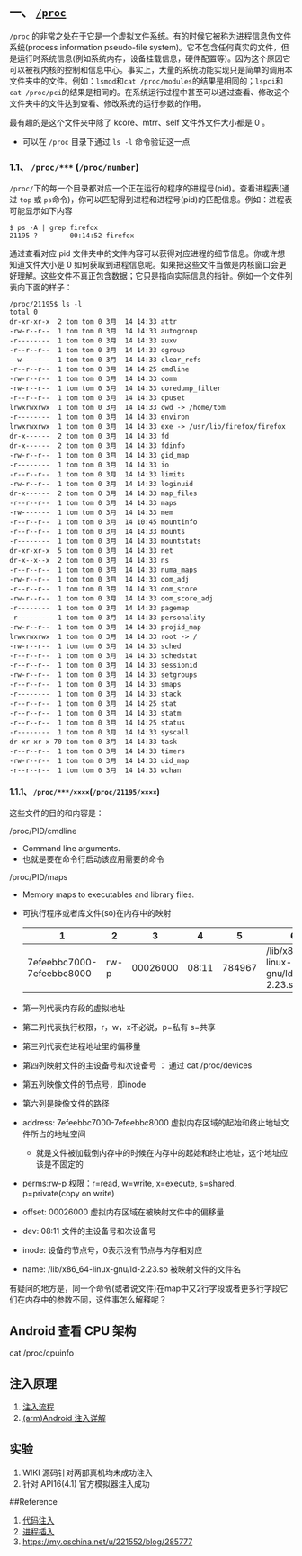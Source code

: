 ## 一、 [`/proc`](https://www.tldp.org/LDP/Linux-Filesystem-Hierarchy/html/proc.html)
`/proc` 的非常之处在于它是一个虚拟文件系统。有的时候它被称为进程信息伪文件系统(process information pseudo-file system)。它不包含任何真实的文件，但是运行时系统信息(例如系统内存，设备挂载信息，硬件配置等)。因为这个原因它可以被视内核的控制和信息中心。事实上，大量的系统功能实现只是简单的调用本文件夹中的文件。例如：`lsmod`和`cat /proc/modules`的结果是相同的；`lspci`和`cat /proc/pci`的结果是相同的。在系统运行过程中甚至可以通过查看、修改这个文件夹中的文件达到查看、修改系统的运行参数的作用。

最有趣的是这个文件夹中除了 kcore、mtrr、self 文件外文件大小都是 0 。
- 可以在 `/proc` 目录下通过 `ls -l` 命令验证这一点

### 1.1、 `/proc/***` (`/proc/number`)
`/proc/`下的每一个目录都对应一个正在运行的程序的进程号(pid)。查看进程表(通过 `top` 或 `ps`命令)，你可以匹配得到进程和进程号(pid)的匹配信息。例如：进程表可能显示如下内容
```
$ ps -A | grep firefox
21195 ?        00:14:52 firefox
```
通过查看对应 pid 文件夹中的文件内容可以获得对应进程的细节信息。你或许想知道文件大小是 0 如何获取到进程信息呢。如果把这些文件当做是内核窗口会更好理解。这些文件不真正包含数据；它只是指向实际信息的指针。例如一个文件列表向下面的样子：
```
/proc/21195$ ls -l
total 0
dr-xr-xr-x  2 tom tom 0 3月  14 14:33 attr
-rw-r--r--  1 tom tom 0 3月  14 14:33 autogroup
-r--------  1 tom tom 0 3月  14 14:33 auxv
-r--r--r--  1 tom tom 0 3月  14 14:33 cgroup
--w-------  1 tom tom 0 3月  14 14:33 clear_refs
-r--r--r--  1 tom tom 0 3月  14 14:25 cmdline
-rw-r--r--  1 tom tom 0 3月  14 14:33 comm
-rw-r--r--  1 tom tom 0 3月  14 14:33 coredump_filter
-r--r--r--  1 tom tom 0 3月  14 14:33 cpuset
lrwxrwxrwx  1 tom tom 0 3月  14 14:33 cwd -> /home/tom
-r--------  1 tom tom 0 3月  14 14:33 environ
lrwxrwxrwx  1 tom tom 0 3月  14 14:33 exe -> /usr/lib/firefox/firefox
dr-x------  2 tom tom 0 3月  14 14:33 fd
dr-x------  2 tom tom 0 3月  14 14:33 fdinfo
-rw-r--r--  1 tom tom 0 3月  14 14:33 gid_map
-r--------  1 tom tom 0 3月  14 14:33 io
-r--r--r--  1 tom tom 0 3月  14 14:33 limits
-rw-r--r--  1 tom tom 0 3月  14 14:33 loginuid
dr-x------  2 tom tom 0 3月  14 14:33 map_files
-r--r--r--  1 tom tom 0 3月  14 14:33 maps
-rw-------  1 tom tom 0 3月  14 14:33 mem
-r--r--r--  1 tom tom 0 3月  14 10:45 mountinfo
-r--r--r--  1 tom tom 0 3月  14 14:33 mounts
-r--------  1 tom tom 0 3月  14 14:33 mountstats
dr-xr-xr-x  5 tom tom 0 3月  14 14:33 net
dr-x--x--x  2 tom tom 0 3月  14 14:33 ns
-r--r--r--  1 tom tom 0 3月  14 14:33 numa_maps
-rw-r--r--  1 tom tom 0 3月  14 14:33 oom_adj
-r--r--r--  1 tom tom 0 3月  14 14:33 oom_score
-rw-r--r--  1 tom tom 0 3月  14 14:33 oom_score_adj
-r--------  1 tom tom 0 3月  14 14:33 pagemap
-r--------  1 tom tom 0 3月  14 14:33 personality
-rw-r--r--  1 tom tom 0 3月  14 14:33 projid_map
lrwxrwxrwx  1 tom tom 0 3月  14 14:33 root -> /
-rw-r--r--  1 tom tom 0 3月  14 14:33 sched
-r--r--r--  1 tom tom 0 3月  14 14:33 schedstat
-r--r--r--  1 tom tom 0 3月  14 14:33 sessionid
-rw-r--r--  1 tom tom 0 3月  14 14:33 setgroups
-r--r--r--  1 tom tom 0 3月  14 14:33 smaps
-r--------  1 tom tom 0 3月  14 14:33 stack
-r--r--r--  1 tom tom 0 3月  14 14:25 stat
-r--r--r--  1 tom tom 0 3月  14 14:33 statm
-r--r--r--  1 tom tom 0 3月  14 14:25 status
-r--------  1 tom tom 0 3月  14 14:33 syscall
dr-xr-xr-x 70 tom tom 0 3月  14 14:33 task
-r--r--r--  1 tom tom 0 3月  14 14:33 timers
-rw-r--r--  1 tom tom 0 3月  14 14:33 uid_map
-r--r--r--  1 tom tom 0 3月  14 14:33 wchan
```
#### 1.1.1、 `/proc/***/××××`(`/proc/21195/××××`)
这些文件的目的和内容是：

/proc/PID/cmdline
- Command line arguments.
- 也就是要在命令行启动该应用需要的命令

/proc/PID/maps
- Memory maps to executables and library files.
- 可执行程序或者库文件(so)在内存中的映射

    |1                         |2     |3         |4      |5       |6                                 |   
    |--------------------------|------|----------|-------|--------|----------------------------------|   
    |7efeebbc7000-7efeebbc8000 | rw-p | 00026000 | 08:11 | 784967 | /lib/x86_64-linux-gnu/ld-2.23.so |
- 第一列代表内存段的虚拟地址
- 第二列代表执行权限，r，w，x不必说，p=私有 s=共享
- 第三列代表在进程地址里的偏移量
- 第四列映射文件的主设备号和次设备号 ： 通过 cat /proc/devices
- 第五列映像文件的节点号，即inode
- 第六列是映像文件的路径
- address: 7efeebbc7000-7efeebbc8000 虚拟内存区域的起始和终止地址文件所占的地址空间
    - 就是文件被加载倒内存中的时候在内存中的起始和终止地址，这个地址应该是不固定的
- perms:rw-p 权限：r=read, w=write, x=execute, s=shared, p=private(copy on write)
- offset: 00026000 虚拟内存区域在被映射文件中的偏移量
- dev: 08:11 文件的主设备号和次设备号
- inode: 设备的节点号，0表示没有节点与内存相对应
- name: /lib/x86_64-linux-gnu/ld-2.23.so 被映射文件的文件名

有疑问的地方是，同一个命令(或者说文件)在map中又2行字段或者更多行字段它们在内存中的参数不同，这件事怎么解释呢？


## Android 查看 CPU 架构
cat  /proc/cpuinfo

## 注入原理
1. [注入流程](http://blog.csdn.net/phoebe_2012/article/details/44775337)
2. [(arm)Android 注入详解](http://www.cnblogs.com/lanrenxinxin/p/4712222.html)



## 实验
1. WIKI 源码针对两部真机均未成功注入
2. 针对 API16(4.1) 官方模拟器注入成功



##Reference
1. [代码注入](https://zh.wikipedia.org/wiki/代码注入)
2. [进程插入](https://baike.baidu.com/item/进程插入)
3. https://my.oschina.net/u/221552/blog/285777

